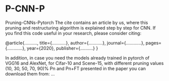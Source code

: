 # P-CNN-P
Pruning-CNNs-Pytorch
The cite contains an article by us, where this pruning and restructuring algorithm is explained step by step for CNN. 
If you find this code useful in your research, please consider citing:

@article{..........,
  title={...........},
  author={...........},
  journal={............},
  pages={............},
  year={2020},
  publisher={..........}
}

In addition, in case you need the models already trained in pytorch of VGG16 and AlexNet, for Cifar-10 and Scene-15, with different pruning values (10, 30, 50, 70, 90)% Pn and Pn+FT presented in the paper you can download them from: ...
